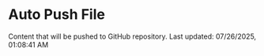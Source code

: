 # Auto Push File

Content that will be pushed to GitHub repository.
Last updated: 07/26/2025, 01:08:41 AM